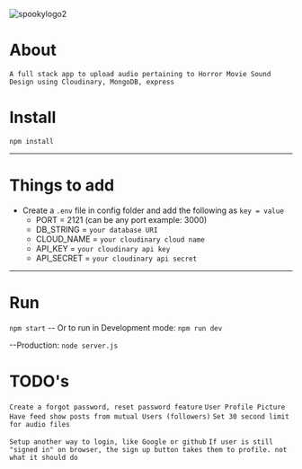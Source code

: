 ![spookylogo2](https://user-images.githubusercontent.com/72758221/236322035-d9defb3f-5ac9-44e2-bb29-720a07f2fcbc.JPG)


# About

`A full stack app to upload audio pertaining to Horror Movie Sound Design using Cloudinary, MongoDB, express`

# Install

`npm install`

---

# Things to add

- Create a `.env` file in config folder and add the following as `key = value`
  - PORT = 2121 (can be any port example: 3000)
  - DB_STRING = `your database URI`
  - CLOUD_NAME = `your cloudinary cloud name`
  - API_KEY = `your cloudinary api key`
  - API_SECRET = `your cloudinary api secret`

---

# Run

`npm start`
-- Or to run in Development mode: `npm run dev`

--Production: `node server.js`

# TODO's

`Create a forgot password, reset password feature`
`User Profile Picture`
`Have feed show posts from mutual Users (followers)`
`Set 30 second limit for audio files`

`Setup another way to login, like Google or github`
`If user is still "signed in" on browser, the sign up button takes them to profile. not what it should do`



